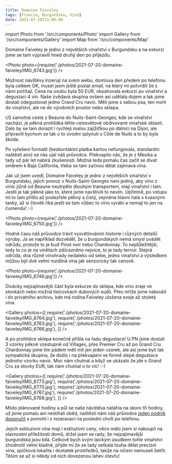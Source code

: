 ```yaml
---
title: Domaine Faiveley
tags: [Francie, Burgundsko, Víno]
date: 2021-07-20T11:00:00
---
```


import Photo from '/src/components/Photo'
import Gallery from '/src/components/Gallery'
import Map from '/src/components/Map'

Domaine Faiveley je jedno z největších vinařství v Burgundsku a na exkurzi jsme se tam vypravili hned druhý den po příjezdu.

<!-- truncate -->

<Photo photo={require('./photos/2021-07-20-domaine-faiveley/IMG_6743.jpg')} />

Možnost návštěvy inzerují na svém webu, domluva den předem po telefonu byla celkem OK, musel jsem ještě poslat email, na který mi potvrdili že s námi počítají. Cena na osobu byla 50 EUR, obsahovala exkurzi po vinařství a degustaci 4 vín. Naše zvědavá skupina ovšem asi udělala dojem a tak jsme dostali odegustovat jedno Crand Cru navíc. Měli jsme s sebou psa, ten mohl do vinařství, ale ne do výrobních prostor nebo sklepa.

Už samotná cesta z Beaune do Nuits-Saint-Georges, kde se vinařství nachází, je pěkná prohlídka téhle celosvětově obdivované vinařské oblasti. Dalo by se tam dorazit i rychleji malou zajížďkou po dálnici na Dijon, ale připravili bychom se tak o to úvodní splynutí s Côte de Nuits a to by byla škoda.

Po vyřešení formalit (bezkontaktní platba kartou nefungovala, standardní naštěstí ano) se nás ujal náš průvodce. Překvapilo nás, že je z Mexika a tady už pár let nabírá zkušenosti. Možná teda pomalu čas začít se dívat směrem k Baja California, třeba se tam začnou dělat zajímavá vína.

Jak už jsem uvedl, Domaine Faiveley je jedno z největších vinařství v Burgundsku, jejich provoz v Nuits-Saint-Georges není jediný, aby víno z vinic jižně od Beaune neutrpělo dlouhým transportem, mají vinařství i tam. Jestli je tak pěkné jako to, které jsme navštívili to nevím. Upřímně, po vstupu mi to tam přišlo až podezřele pěkný a čistý, zejména hlavní hala s kvasnými tanky, až si člověk říká jestli se tam vůbec to víno vyrábí a nemají to jen na čumendu! :-)

<Photo photo={require('./photos/2021-07-20-domaine-faiveley/IMG_6750.jpg')} />

Hodně času náš průvodce trávil vysvětlováním historie i různých detailů výroby. Já se například dozvěděl, že u burgundských nemá smysl uvádět odrůdu, protože to je buď Pinot noir nebo Chardonnay. To nejdůležitější, tedy to co je na vinětách zdůrazněno nejvíce, to je tady terroir. Stejná odrůda, dva různé vinohrady nedaleko od sebe, jedno vinařství a výsledkem můžou být dvě velmi rozdílná vína jak senzoricky tak cenově.

<Photo photo={require('./photos/2021-07-20-domaine-faiveley/IMG_6746.jpg')} />

Divácky nejzajímavější část byla exkurze do sklepa, kde víno zraje ve stovkách nebo možná tisícovkách dubových sudů. Přes mříže jsme nakoukli i do privátního archivu, kde má rodina Faiveley uložena svoje až stoletá vína.

<Gallery photos={[
require('./photos/2021-07-20-domaine-faiveley/IMG_6764.jpg'),
require('./photos/2021-07-20-domaine-faiveley/IMG_6763.jpg'),
require('./photos/2021-07-20-domaine-faiveley/IMG_6766.jpg'),
]} />

A po prohlídce sklepa konečně přišla na řadu degustace! U PN jsme dostali 3 vzorky pěkně vzestupně od Villages, přes Premier Cru až po Grand Cru. Chardonnay jsme tím pádem měli mít jen jeden vzorek, ale asi jsme byli tak sympatická skupina, že došlo i na překvapení ve formě slepé degustace jednoho vzorku navíc. Moc nám chutnal a když se ukázalo že jde o Grand Cru za stovky EUR, tak nám chutnal o to víc! :-)

<Gallery photos={[
require('./photos/2021-07-20-domaine-faiveley/IMG_6773.jpg'),
require('./photos/2021-07-20-domaine-faiveley/IMG_6770.jpg'),
require('./photos/2021-07-20-domaine-faiveley/IMG_6767.jpg'),
require('./photos/2021-07-20-domaine-faiveley/IMG_6768.jpg'),
]} />

Místo plánované hodiny a půl se naše návštěva natáhla na skoro tři hodiny, už jsme pomalu ani nestíhali oběd, naštěstí nám náš průvodce [jeden podnik doporučil](/2021/07/20/la-cabotte) a pomohl i s rezeravací na poslední chvíli po telefonu.

Jejich exkluzivní vína mají i exkluzivní ceny, něco málo jsem si nakoupil na slavnostní příležitosti domů, držel jsem se rady, že nejzajímavější burgundská jsou bílá. Celkově bych svým laickým úsudkem tohle vinařství zhodnotil velmi kladně, přijde mi že se tady setkala touha dělat precizní vína, spičková lokalita i dostatek prostředků, takže na ničem nemuseli šetřit. Těším se až si někdy od nich dovezenou lahev otevřu!

<Map src="https://www.google.com/maps/embed?pb=!1m14!1m8!1m3!1d10856.489988759718!2d4.946523519599824!3d47.13586610776527!3m2!1i1024!2i768!4f13.1!3m3!1m2!1s0x0%3A0xe00eadfab4bc9ac6!2sDomaine%20Faiveley!5e0!3m2!1sen!2scz!4v1628117841637!5m2!1sen!2scz" />
